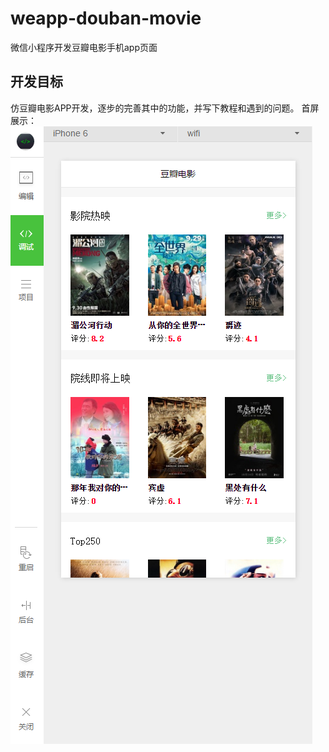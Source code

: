 # weapp-douban-movie
微信小程序开发豆瓣电影手机app页面

## 开发目标
仿豆瓣电影APP开发，逐步的完善其中的功能，并写下教程和遇到的问题。
首屏展示：
![首屏展示](./imgs/mov-index.jpg)

